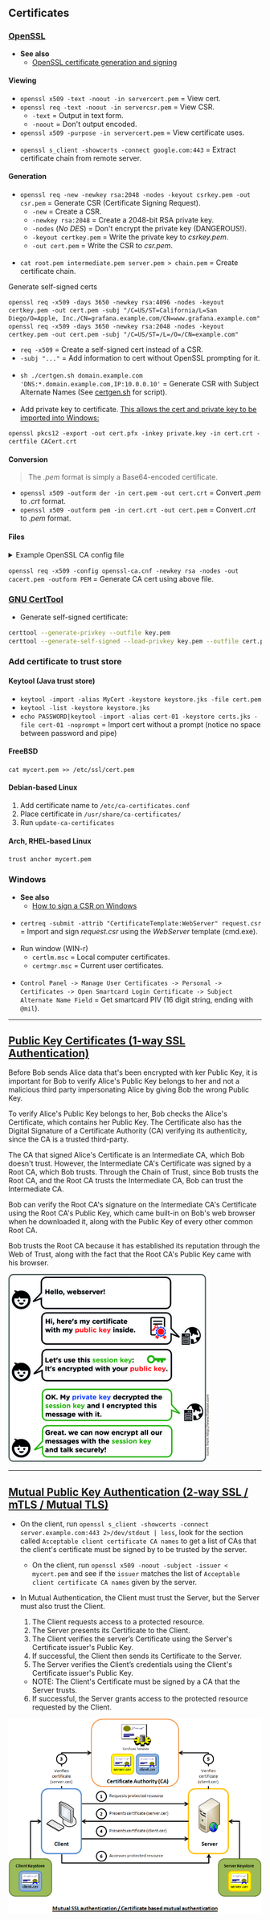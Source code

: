 ## Certificates

### [OpenSSL](https://www.openssl.org/docs/)

- **See also**
  - [OpenSSL certificate generation and signing](https://stackoverflow.com/questions/21297139/how-do-you-sign-a-certificate-signing-request-with-your-certification-authority)

#### Viewing

- `openssl x509 -text -noout -in servercert.pem` = View cert.
- `openssl req -text -noout -in servercsr.pem` = View CSR.
  - `-text` = Output in text form.
  - `-noout` = Don't output encoded.
- `openssl x509 -purpose -in servercert.pem` = View certificate uses.
<br><br>
- `openssl s_client -showcerts -connect google.com:443` = Extract certificate chain from remote server.

#### Generation

- `openssl req -new -newkey rsa:2048 -nodes -keyout csrkey.pem -out csr.pem` = Generate CSR (Certificate Signing Request).
  - `-new` = Create a CSR.
  - `-newkey rsa:2048` = Create a 2048-bit RSA private key.
  - `-nodes` (*No DES*) = Don't encrypt the private key (DANGEROUS!).
  - `-keyout certkey.pem` = Write the private key to *csrkey.pem*.
  - `-out cert.pem` = Write the CSR to *csr.pem*.
<br><br>
- `cat root.pem intermediate.pem server.pem > chain.pem` = Create certificate chain.

Generate self-signed certs
```
openssl req -x509 -days 3650 -newkey rsa:4096 -nodes -keyout certkey.pem -out cert.pem -subj "/C=US/ST=California/L=San Diego/O=Apple, Inc./CN=grafana.example.com/CN=www.grafana.example.com"
openssl req -x509 -days 3650 -newkey rsa:2048 -nodes -keyout certkey.pem -out cert.pem -subj "/C=US/ST=/L=/O=/CN=example.com"
```
- `req -x509`   = Create a self-signed cert instead of a CSR.
- `-subj "..."` = Add information to cert without OpenSSL prompting for it.
<br><br>
- `sh ./certgen.sh domain.example.com 'DNS:*.domain.example.com,IP:10.0.0.10'` = Generate CSR with Subject Alternate Names
                                                                               (See [certgen.sh](certgen.sh) for script).
<br><br>
- Add private key to certificate. [This allows the cert and private key to be imported into Windows:](https://security.stackexchange.com/questions/25996/how-to-import-a-private-key-in-windows)
```
openssl pkcs12 -export -out cert.pfx -inkey private.key -in cert.crt -certfile CACert.crt
```

#### Conversion

> The *.pem* format is simply a Base64-encoded certificate.
- `openssl x509 -outform der -in cert.pem -out cert.crt` = Convert *.pem* to *.crt* format.
- `openssl x509 -outform pem -in cert.crt -out cert.pem` = Convert *.crt* to *.pem* format.


#### Files

<details>
  <summary>Example OpenSSL CA config file</summary>

```ini
HOME            = .
RANDFILE        = $ENV::HOME/.rnd

[ ca ]
default_ca       = CA_default   # The default ca section

[ CA_default ]
default_days     = 365           # How long to certify for
default_md       = sha256        # Use public key default MD
preserve         = no            # Keep passed DN ordering
x509_extensions  = ca_extensions # The extensions to add to the cert
email_in_dn      = no            # Don't concat the email in the DN
copy_extensions  = copy          # Required to copy SANs from CSR to cert

[ req ]
default_bits       = 4096
default_keyfile    = cakey.pem
distinguished_name = ca_distinguished_name
x509_extensions    = ca_extensions
string_mask        = utf8only

[ ca_distinguished_name ]
countryName             = Country Name (2 letter code)
stateOrProvinceName     = State or Province Name (full name)
localityName            = Locality Name (eg, city)
organizationName        = Organization Name (eg, company)
organizationalUnitName  = Organizational Unit (eg, division)
commonName              = Common Name (e.g. server FQDN or YOUR name)
emailAddress            = Email Address

[ ca_extensions ]
subjectKeyIdentifier   = hash
authorityKeyIdentifier = keyid:always, issuer
basicConstraints       = critical, CA:true
keyUsage               = keyCertSign, cRLSign
```
</details>

`openssl req -x509 -config openssl-ca.cnf -newkey rsa -nodes -out cacert.pem -outform PEM` = Generate CA cert using above file.

### [GNU CertTool](https://gnutls.org/manual/html_node/certtool-Invocation.html)

- Generate self-signed certificate:
```bash
certtool --generate-privkey --outfile key.pem
certtool --generate-self-signed --load-privkey key.pem --outfile cert.pem
```

### Add certificate to trust store

#### Keytool (Java trust store)
- `keytool -import -alias MyCert -keystore keystore.jks -file cert.pem`
- `keytool -list -keystore keystore.jks`
- `echo PASSWORD|keytool -import -alias cert-01 -keystore certs.jks -file cert-01 -noprompt` = Import cert without a prompt (notice no space between password and pipe)

#### FreeBSD
`cat mycert.pem >> /etc/ssl/cert.pem`

#### Debian-based Linux
1. Add certificate name to `/etc/ca-certificates.conf`
2. Place certificate in `/usr/share/ca-certificates/`
3. Run `update-ca-certificates`

#### Arch, RHEL-based Linux
`trust anchor mycert.pem`

### Windows
- **See also**
  - [How to sign a CSR on Windows](https://docs.aws.amazon.com/cloudhsm/latest/userguide/win-ca-sign-csr.html)
<br><br>
- `certreq -submit -attrib "CertificateTemplate:WebServer" request.csr` = Import and sign *request.csr* using the *WebServer* template (cmd.exe).
<br><br>
- Run window (WIN-r)
  - `certlm.msc` = Local computer certificates.
  - `certmgr.msc` = Current user certificates.
<br><br>
- `Control Panel -> Manage User Certificates -> Personal -> Certificates -> Open Smartcard Login Certificate -> Subject Alternate Name Field` = Get smartcard PIV (16 digit string, ending with `@mil`).

---
## [Public Key Certificates (1-way SSL Authentication)](https://strongarm.io/blog/how-https-works/)

Before Bob sends Alice data that's been encrypted with ker Public Key, it is important for Bob to verify Alice's
Public Key belongs to her and not a malicious third party impersonating Alice by giving Bob the wrong Public Key.

To verify Alice's Public Key belongs to her, Bob checks the Alice's Certificate, which contains her Public Key.
The Certificate also has the Digital Signature of a Certificate Authority (CA) verifying its authenticity, since
the CA is a trusted third-party.

The CA that signed Alice's Certificate is an Intermediate CA, which Bob doesn't trust. However, the Intermediate
CA's Certificate was signed by a Root CA, which Bob trusts. Through the Chain of Trust, since Bob trusts the Root
CA, and the Root CA trusts the Intermediate CA, Bob can trust the Intermediate CA.

Bob can verify the Root CA's signature on the Intermediate CA's Certificate using the Root CA's Public Key, which
came built-in on Bob's web browser when he downloaded it, along with the Public Key of every other common Root CA.

Bob trusts the Root CA because it has established its reputation through the Web of Trust, along with the fact that
the Root CA's Public Key came with his browser.

<img src="images/session_keys.jpg" width="400"/>


---
## [Mutual Public Key Authentication (2-way SSL / mTLS / Mutual TLS)](https://www.codeproject.com/articles/326574/an-introduction-to-mutual-ssl-authentication)

- On the client, run `openssl s_client -showcerts -connect server.example.com:443 2>/dev/stdout | less`, look for the
  section called `Acceptable client certificate CA names` to get a list of CAs that the client's certificate must be
  signed by to be trusted by the server.
  - On the client, run `openssl x509 -noout -subject -issuer < mycert.pem` and see if the `issuer` matches the list of
    `Acceptable client certificate CA names` given by the server.

- In Mutual Authentication, the Client must trust the Server, but the Server must also trust the Client.
  1. The Client requests access to a protected resource.
  2. The Server presents its Certificate to the Client.
  3. The Client verifies the server’s Certificate using the Server's Certificate issuer's Public Key.
  4. If successful, the Client then sends its Certificate to the Server.
  5. The Server verifies the Client’s credentials using the Client's Certificate issuer's Public Key.
    - NOTE: The Client's Certificate must be signed by a CA that the Server trusts.
  6. If successful, the Server grants access to the protected resource requested by the Client.

![mutual-ssl-authentication](images/mutual_ssl_auth.png)
